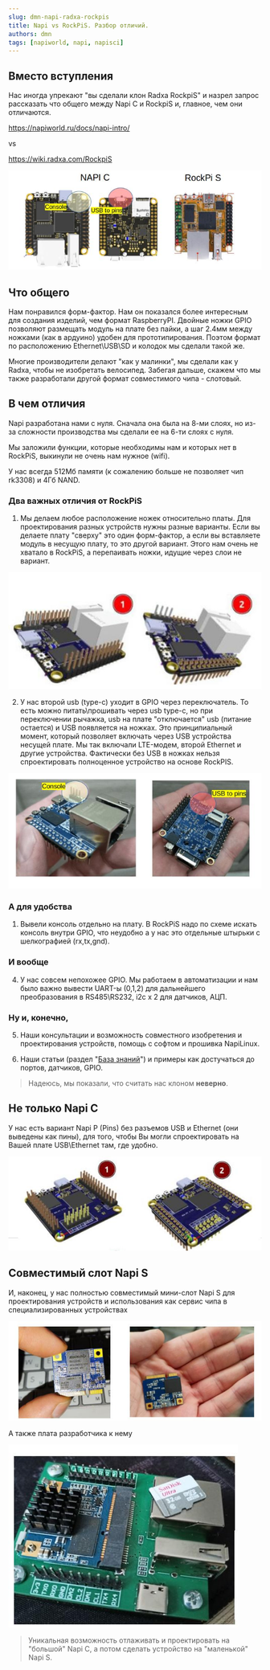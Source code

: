 ```yaml
---
slug: dmn-napi-radxa-rockpis
title: Napi vs RockPiS. Разбор отличий.
authors: dmn
tags: [napiworld, napi, napisci]
---
```



## Вместо вступления

Нас иногда упрекают "вы сделали клон Radxa RockpiS" и назрел запрос рассказать что общего между Napi C и RockpiS и, главное, чем они отличаются.

https://napiworld.ru/docs/napi-intro/

vs

https://wiki.radxa.com/RockpiS

![napi-c](img/napirockpi1.jpg)

## Что общего

Нам понравился форм-фактор. Нам он показался более интересным для создания изделий, чем формат RaspberryPI. Двойные ножки GPIO позволяют размещать модуль на плате без пайки, а шаг 2.4мм между ножками (как в ардуино) удобен для прототипирования.  Поэтом формат по расположению Ethernet\USB\SD  и колодок мы сделали такой же.

Многие производители делают "как у малинки", мы сделали как у Radxa, чтобы не изобретать велосипед. Забегая дальше, скажем что мы также разработали другой формат совместимого чипа - слотовый.

## В чем отличия

Napi разработана нами с нуля. Сначала она была на 8-ми слоях, но из-за сложности производства мы сделали ее на 6-ти слоях c нуля.

Мы заложили функции, которые необходимы нам и которых нет в RockPiS, выкинули не очень нам нужное (wifi).

У нас всегда 512Мб памяти (к сожалению больше не позволяет чип rk3308) и 4Гб NAND.

### Два важных отличия от RockPiS

1. Мы делаем любое расположение ножек относительно платы. Для проектирования разных устройств нужны разные варианты. Если вы делаете плату "сверху" это один форм-фактор, а если вы вставляете модуль в несущую плату, то это другой вариант. Этого нам очень не хватало в RockPiS, а перепаивать ножки, идущие через слои не вариант.

![](img/napirockpi-2.jpg)

2. У нас второй usb (type-c) уходит в GPIO через переключатель. То есть можно питать\прошивать через usb type-c, но при переключении рычажка, usb на плате "отключается" usb (питание остается) и USB появляется на ножках. Это принципиальный момент, который позволяет включать через USB устройства несущей плате. Мы так включали LTE-модем, второй Ethernet и другие устройства. Фактически без USB в ножках нельзя спроектировать полноценное устройство на основе RockPIS.

![napi](img/napirockpi-3.jpg)


### А для удобства

1. Вывели консоль отдельно на плату. В RockPiS надо по схеме искать консоль внутри GPIO, что неудобно а у нас это отдельные штырьки с шелкографией (rx,tx,gnd).

### И вообще

4. У нас совсем непохожее GPIO. Мы работаем в автоматизации и нам было важно вывести UART-ы (0,1,2) для дальнейшего преобразования в RS485\RS232, i2c х 2 для датчиков, АЦП.

### Ну и, конечно,

5. Наши консультации и возможность совместного изобретения и проектирования устройств, помощь с софтом и прошивка NapiLinux.

6. Наши статьи (раздел "[База знаний](/software/)") и примеры как достучаться до портов, датчиков, GPIO.

>Надеюсь, мы показали, что считать нас клоном **неверно**.

## Не только Napi C

У нас есть вариант Napi P (Pins) без разъемов USB и Ethernet (они выведены как пины), для того, чтобы Вы могли спроектировать на Вашей плате USB\Ethernet там, где удобно.

![napi](img/napirockpi-4.jpg)

## Совместимый слот Napi S

И, наконец, у нас полностью совместимый мини-слот Napi S для проектирования устройств и использования как сервис чипа в специализированных устройствах

![napi](img/napirockpi-5.jpg)

А также плата разработчика к нему

![napi](img/napirockpi-6.jpg)

>Уникальная возможность отлаживать и проектировать на "большой" Napi C, а потом сделать устройство на "маленькой" Napi S.

